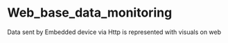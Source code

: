 # Web_base_data_monitoring
Data sent by Embedded device via Http is represented with visuals on web
